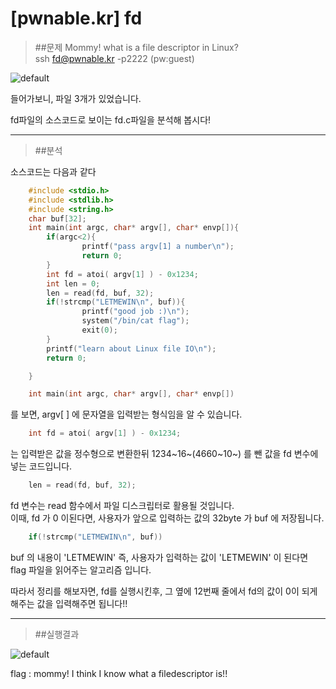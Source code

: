 [pwnable.kr] fd
=====================

>##문제
>Mommy! what is a file descriptor in Linux?  
>ssh fd@pwnable.kr -p2222 (pw:guest)

![default](https://user-images.githubusercontent.com/35005298/34519547-e5960ee2-f0c7-11e7-882a-1f528650d7d0.PNG)

들어가보니, 파일 3개가 있었습니다.

fd파일의 소스코드로 보이는 fd.c파일을 분석해 봅시다!

******

>##분석

소스코드는 다음과 같다

```c	
	#include <stdio.h>
	#include <stdlib.h>
	#include <string.h>
	char buf[32];
	int main(int argc, char* argv[], char* envp[]){
        if(argc<2){
                printf("pass argv[1] a number\n");
                return 0;
        }
        int fd = atoi( argv[1] ) - 0x1234;
        int len = 0;
        len = read(fd, buf, 32);
        if(!strcmp("LETMEWIN\n", buf)){
                printf("good job :)\n");
                system("/bin/cat flag");
                exit(0);
        }
        printf("learn about Linux file IO\n");
        return 0;

	}
```

```c
	int main(int argc, char* argv[], char* envp[])
```
를 보면, argv[ ] 에 문자열을 입력받는 형식임을 알 수 있습니다.  
```c
	int fd = atoi( argv[1] ) - 0x1234;
```
는 입력받은 값을 정수형으로 변환한뒤 1234~16~(4660~10~) 를 뺀 값을 fd 변수에 넣는 코드입니다.  
```c
	len = read(fd, buf, 32);
```
fd 변수는 read 함수에서 파일 디스크립터로 활용될 것입니다.  
이때, fd 가 0 이된다면, 사용자가 앞으로 입력하는 값의 32byte 가 buf 에 저장됩니다.   
```c
	if(!strcmp("LETMEWIN\n", buf))  
```
buf 의 내용이 'LETMEWIN' 즉, 사용자가 입력하는 값이 'LETMEWIN' 이 된다면
flag 파일을 읽어주는 알고리즘 입니다.

따라서 정리를 해보자면, fd를 실행시킨후, 그 옆에 12번째 줄에서 fd의 값이
0이 되게 해주는 값을 입력해주면 됩니다!!

*****

>##실행결과

![default](https://user-images.githubusercontent.com/35005298/34519548-e5c39f56-f0c7-11e7-8dbf-b7d7daa36867.PNG)

flag : mommy! I think I know what a filedescriptor is!!
